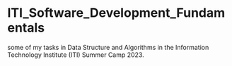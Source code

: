# ITI_Software_Development_Fundamentals
some of my tasks in Data Structure and Algorithms in the Information Technology Institute (ITI) Summer Camp 2023.
